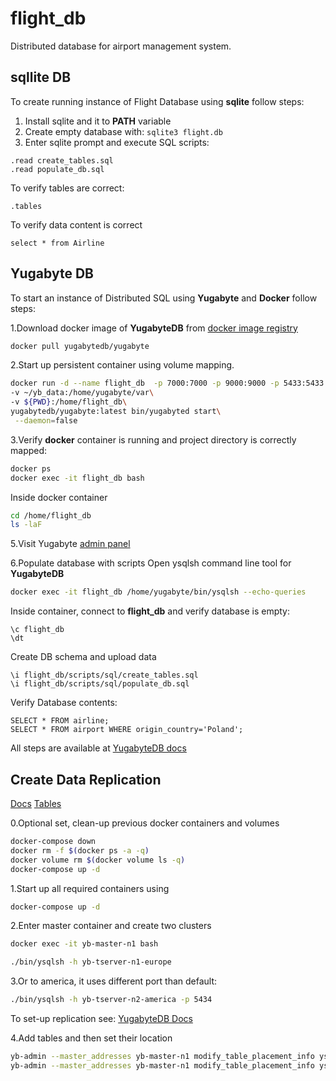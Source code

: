 # flight_db

Distributed database for airport management system.

## sqllite DB

To create running instance of Flight Database using **sqlite** follow steps:

1. Install sqlite and it to **PATH** variable <br>
2. Create empty database with: ```sqlite3 flight.db```
3. Enter sqlite prompt and execute SQL scripts:
```sqlite
.read create_tables.sql
.read populate_db.sql
```

To verify tables are correct:
```sqlite
.tables
```

To verify data content is correct
```sqlite
select * from Airline
```

## Yugabyte DB

To start an instance of Distributed SQL using **Yugabyte** and **Docker** follow steps:

1.Download docker image of **YugabyteDB** from [docker image registry](https://hub.docker.com/r/yugabytedb/yugabyte)

```bash
docker pull yugabytedb/yugabyte
```

2.Start up persistent container using volume mapping.

```bash
docker run -d --name flight_db  -p 7000:7000 -p 9000:9000 -p 5433:5433 -p 9042:9042\
-v ~/yb_data:/home/yugabyte/var\
-v ${PWD}:/home/flight_db\
yugabytedb/yugabyte:latest bin/yugabyted start\
 --daemon=false
```

3.Verify **docker** container is running and project directory is correctly mapped:

```bash
docker ps
docker exec -it flight_db bash
```

Inside docker container

```bash
cd /home/flight_db
ls -laF
```

5.Visit Yugabyte [admin panel](http://localhost:7000)

6.Populate database with scripts
Open ysqlsh command line tool for **YugabyteDB**

```bash
docker exec -it flight_db /home/yugabyte/bin/ysqlsh --echo-queries
```

Inside container, connect to **flight_db** and verify database is empty:

```postgresql
\c flight_db
\dt
```

Create DB schema and upload data

```postgresql
\i flight_db/scripts/sql/create_tables.sql
\i flight_db/scripts/sql/populate_db.sql
```

Verify Database contents:

```postgresql
SELECT * FROM airline;
SELECT * FROM airport WHERE origin_country='Poland';
```

All steps are available at [YugabyteDB docs](https://docs.yugabyte.com/)

## Create Data Replication

[Docs](https://docs.yugabyte.com/latest/admin/yb-admin/)
[Tables](https://docs.yugabyte.com/latest/explore/multi-region-deployments/row-level-geo-partitioning/)

0.Optional set, clean-up previous docker containers and volumes

```bash
docker-compose down
docker rm -f $(docker ps -a -q)
docker volume rm $(docker volume ls -q)
docker-compose up -d
```

1.Start up all required containers using

```bash
docker-compose up -d
```

2.Enter master container and create two clusters

```bash
docker exec -it yb-master-n1 bash
```

```bash
./bin/ysqlsh -h yb-tserver-n1-europe
```

3.Or to america, it uses different port than default:

```bash
./bin/ysqlsh -h yb-tserver-n2-america -p 5434
```

To set-up replication see: [YugabyteDB Docs](https://docs.yugabyte.com/latest/explore/multi-region-deployments/asynchronous-replication-ysql/)

4.Add tables and then set their location

```bash
yb-admin --master_addresses yb-master-n1 modify_table_placement_info ysql.flight_db airports_europe local.europe.europe-1a 1
yb-admin --master_addresses yb-master-n1 modify_table_placement_info ysql.flight_db airports_america local.america.america-1a 1
```
